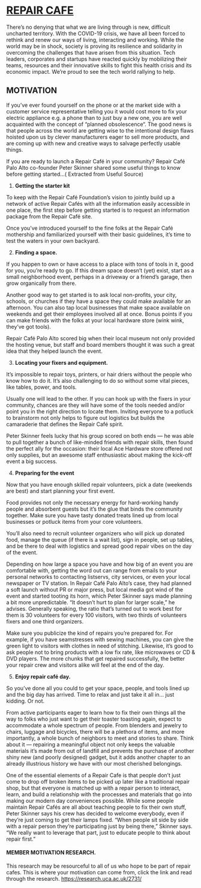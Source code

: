 # [REPAIR CAFE](http://www.repairCafe.com)

There’s no denying that what we are living through is new, difficult uncharted territory. With the COVID-19 crisis, we have all been forced to rethink and renew our ways of living, interacting and working. While the world may be in shock, society is proving its resilience and solidarity in overcoming the challenges that have arisen from this situation. Tech leaders, corporates and startups have reacted quickly by mobilizing their teams, resources and their innovative skills to fight this health crisis and its economic impact. We’re proud to see the tech world rallying to help.

## MOTIVATION

If you’ve ever found yourself on the phone or at the market side with a customer service representative telling you it would cost more to fix your electric appliance e.g. a phone than to just buy a new one, you are well acquainted with the concept of “planned obsolescence“. The good news is that people across the world are getting wise to the intentional design flaws hoisted upon us by clever manufacturers eager to sell more products, and are coming up with new and creative ways to salvage perfectly usable things.

If you are ready to launch a Repair Café in your community? Repair Café Palo Alto co-founder Peter Skinner shared some useful things to know before getting started…( Extracted from Useful Source)

1. **Getting the starter kit**

To keep with the Repair Café Foundation’s vision to jointly build up a network of active Repair Cafés with all the information easily accessible in one place, the first step before getting started is to request an information package from the Repair Café site.

Once you’ve introduced yourself to the fine folks at the Repair Café mothership and familiarized yourself with their basic guidelines, it’s time to test the waters in your own backyard.

2. **Finding a space.**

If you happen to own or have access to a place with tons of tools in it, good for you, you’re ready to go. If this dream space doesn’t (yet) exist, start as a small neighborhood event, perhaps in a driveway or a friend’s garage, then grow organically from there.

Another good way to get started is to ask local non-profits, your city, schools, or churches if they have a space they could make available for an afternoon. You can also tap local businesses that make space available on weekends and get their employees involved all at once. Bonus points if you can make friends with the folks at your local hardware store (wink wink, they’ve got tools).

Repair Café Palo Alto scored big when their local museum not only provided the hosting venue, but staff and board members thought it was such a great idea that they helped launch the event.

3. **Locating your fixers and equipment.**

It’s impossible to repair toys, printers, or hair driers without the people who know how to do it. It’s also challenging to do so without some vital pieces, like tables, power, and tools.

Usually one will lead to the other. If you can hook up with the fixers in your community, chances are they will have some of the tools needed and/or point you in the right direction to locate them. Inviting everyone to a potluck to brainstorm not only helps to figure out logistics but builds the camaraderie that defines the Repair Café spirit.

Peter Skinner feels lucky that his group scored on both ends — he was able to pull together a bunch of like-minded friends with repair skills, then found the perfect ally for the occasion: their local Ace Hardware store offered not only supplies, but an awesome staff enthusiastic about making the kick-off event a big success.

4. **Preparing for the event**

Now that you have enough skilled repair volunteers, pick a date (weekends are best) and start planning your first event.

Food provides not only the necessary energy for hard-working handy people and absorbent guests but it’s the glue that binds the community together. Make sure you have tasty donated treats lined up from local businesses or potluck items from your core volunteers.

You’ll also need to recruit volunteer organizers who will pick up donated food, manage the queue (if there is a wait list), sign in people, set up tables, and be there to deal with logistics and spread good repair vibes on the day of the event.

Depending on how large a space you have and how big of an event you are comfortable with, getting the word out can range from emails to your personal networks to contacting listservs, city services, or even your local newspaper or TV station. In Repair Café Palo Alto’s case, they had planned a soft launch without PR or major press, but local media got wind of the event and started tooting its horn, which Peter Skinner says made planning a bit more unpredictable. “It doesn’t hurt to plan for larger scale,” he advises. Generally speaking, the ratio that’s turned out to work best for them is 30 volunteers for every 100 visitors, with two thirds of volunteers fixers and one third organizers.

Make sure you publicize the kind of repairs you’re prepared for. For example, if you have seamstresses with sewing machines, you can give the green light to visitors with clothes in need of stitching. Likewise, it’s good to ask people not to bring products with a low fix rate, like microwaves or CD & DVD players. The more chunks that get repaired successfully, the better your repair crew and visitors alike will feel at the end of the day.

5. **Enjoy repair café day.**

So you’ve done all you could to get your space, people, and tools lined up and the big day has arrived. Time to relax and just take it all in… just kidding. Or not.

From active participants eager to learn how to fix their own things all the way to folks who just want to get their toaster toasting again, expect to accommodate a whole spectrum of people. From blenders and jewelry to chairs, luggage and bicycles, there will be a plethora of items, and more importantly, a whole bunch of neighbors to meet and stories to share. Think about it — repairing a meaningful object not only keeps the valuable materials it’s made from out of landfill and prevents the purchase of another shiny new (and poorly designed) gadget, but it adds another chapter to an already illustrious history we have with our most cherished belongings.

One of the essential elements of a Repair Cafe is that people don’t just come to drop off broken items to be picked up later like a traditional repair shop, but that everyone is matched up with a repair person to interact, learn, and build a relationship with the processes and materials that go into making our modern day conveniences possible. While some people maintain Repair Cafés are all about teaching people to fix their own stuff, Peter Skinner says his crew has decided to welcome everybody, even if they’re just coming to get their lamps fixed. “When people sit side by side with a repair person they’re participating just by being there,” Skinner says. “We really want to leverage that part, just to educate people to think about repair first.”

#### MEMBER MOTIVATION RESEARCH.

This research may be resourceful to all of us who hope to be part of repair cafes. This is where your motivation can come from, click the link and read through the research.
https://research.uca.ac.uk/2731/
